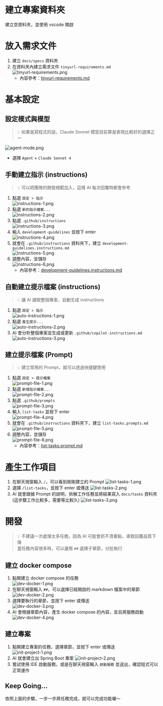 # 建立專案資料夾
建立空資料夾，並使用 vscode 開啟

# 放入需求文件
1. 建立 `docs/specs` 資料夾
2. 在資料夾內建立需求文件 `tinyurl-requirements.md` <br/>
    ![tinyurl-requirements.png](imgs/tinyurl-requirements.png)
    - 內容參考：[tinyurl-requirements.md](templates/docs/specs/tinyurl-requirements.md)

# 基本設定
## 設定模式與模型
> 💡 如果是寫程式的話，Claude Sonnet 模型目前算是表現比較好的選擇之一

![agent-mode.png](imgs/agent-mode.png)
- 選擇 `Agent` + `Claude Sonnet 4`

## 手動建立指示 (instructions)
> 💡 可以把團隊的開發規範加入，這樣 AI 每次回覆時都會參考

1. 點選 `設定 > 指示` <br/>
  ![instructions-1.png](imgs/instructions-1.png)  
2. 點選 `新的指示檔案...` <br/>
  ![instructions-2.png](imgs/instructions-2.png)
3. 點選 `.github/instructions` <br/>
  ![instructions-3.png](imgs/instructions-3.png)
4. 輸入 `development-guidelines` 並按下 enter <br/>
  ![instructions-4.png](imgs/instructions-4.png)
5. 就會在 `.github/instructions` 資料夾下，建立 `development-guidelines.instructions.md` <br/>
  ![instructions-5.png](imgs/instructions-5.png)
6. 調整內容，並儲存 <br/>
   ![instructions-6.png](imgs/instructions-6.png) <br/>
    - 內容參考：[development-guidelines.instructions.md](templates/.github/instructions/development-guidelines.instructions.md)

## 自動建立提示檔案 (instructions)
> 💡 讓 AI 讀取整個專案，自動生成 instructions
1. 點選 `設定 > 指示` <br/>
  ![auto-instructions-1.png](imgs/auto-instructions-1.png)
2. 點選 `產生提示...` <br/>
  ![auto-instructions-2.png](imgs/auto-instructions-2.png)
3. AI 會分析整個專案並生成或更新 `.github/copilot-instructions.md` <br/>
  ![auto-instructions-3.png](imgs/auto-instructions-3.png)

## 建立提示檔案 (Prompt)
> 💡 建立常用的 Prompt，就可以透過快捷鍵使用

1. 點選 `設定 > 提示檔案` <br/>
  ![prompt-file-1.png](imgs/prompt-file-1.png)
2. 點選 `新增指示檔案...` <br/>
  ![prompt-file-2.png](imgs/prompt-file-2.png)
3. 點選 `.github/prompts` <br/>
  ![prompt-file-3.png](imgs/prompt-file-3.png)
4. 輸入 `list-tasks` 並按下 enter <br/>
  ![prompt-file-4.png](imgs/prompt-file-4.png)
5. 就會在 `.github/instructions` 資料夾下，建立 `list-tasks.prompts.md` <br/>
  ![prompt-file-5.png](imgs/prompt-file-5.png)
6. 調整內容，並儲存 <br/>
  ![prompt-file-6.png](imgs/prompt-file-6.png)
    - 內容參考：[list-tasks.prompt.md](templates/.github/prompts/list-tasks.prompt.md)

# 產生工作項目
1. 在聊天視窗輸入 `/`，可以看到剛剛建立的 Prompt
  ![list-tasks-1.png](imgs/list-tasks-1.png)
2. 選擇 `/list-tasks`，並按下 enter 或傳送
  ![list-tasks-2.png](imgs/list-tasks-2.png)
3. AI 就會跟據 Prompt 的說明，拆解工作任務並將結果寫入 `docs/tasks` 資料夾 (這步驟工作比較多，需要等比較久)
  ![list-tasks-3.png](imgs/list-tasks-3.png)


# 開發
> 💡 不建議一次處理太多任務，因為 AI 可能會抓不清重點，導致回覆品質下降 <br/>
>    當任務內容很多時，可以運用 `##` 選擇子章節，分批執行

## 建立 docker compose
1. 點開建立 docker compose 的任務 <br/>
  ![dev-docker-1.png](imgs/dev-docker-1.png)
2. 在聊天視窗輸入 `##`，可以選擇已經開啟的 markdown 檔案中的章節 <br/>
  ![dev-docker-2.png](imgs/dev-docker-2.png)
3. 選擇要執行的章節，並按下 enter 或傳送 <br/>
  ![dev-docker-3.png](imgs/dev-docker-3.png)
4. AI 會根據章節內容，產生 docker compose 的內容，並且將服務啟動 <br/>
  ![dev-docker-4.png](imgs/dev-docker-4.png)

## 建立專案
1. 點開建立專案的任務，選擇章節，並按下 enter 或傳送 <br/>
  ![init-project-1.png](imgs/init-project-1.png)
2. AI 就會建立出 Spring Boot 專案
  ![init-project-2.png](imgs/init-project-2.png)
3. 嘗試使用 IDE 啟動服務，或是在聊天視窗輸入 `啟動服務` 並送出，確認程式可以正常運作

## Keep Going...
依照上面的步驟，一步一步將任務完成，就可以完成功能囉～
